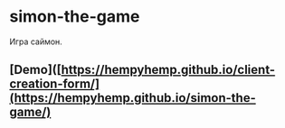 # simon-the-game

Игра саймон.

## [Demo]([https://hempyhemp.github.io/client-creation-form/](https://hempyhemp.github.io/simon-the-game/)
